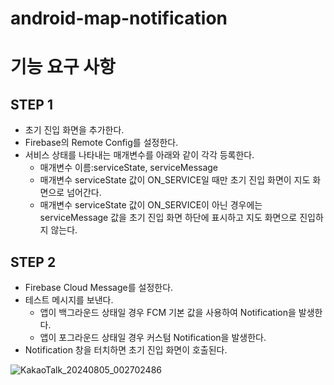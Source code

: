 # android-map-notification

# 기능 요구 사항
## STEP 1
- 초기 진입 화면을 추가한다.
- Firebase의 Remote Config를 설정한다.
- 서비스 상태를 나타내는 매개변수를 아래와 같이 각각 등록한다.
  - 매개변수 이름:serviceState, serviceMessage
  - 매개변수 serviceState 값이 ON_SERVICE일 때만 초기 진입 화면이 지도 화면으로 넘어간다.
  - 매개변수 serviceState 값이 ON_SERVICE이 아닌 경우에는 serviceMessage 값을 초기 진입 화면 하단에 표시하고 지도 화면으로 진입하지 않는다.
## STEP 2
- Firebase Cloud Message를 설정한다.
- 테스트 메시지를 보낸다.
  - 앱이 백그라운드 상태일 경우 FCM 기본 값을 사용하여 Notification을 발생한다.
  - 앱이 포그라운드 상태일 경우 커스텀 Notification을 발생한다.
- Notification 창을 터치하면 초기 진입 화면이 호출된다.

  
![KakaoTalk_20240805_002702486](https://github.com/user-attachments/assets/69e6b982-aaee-4232-ac19-e204bbe15b03)
